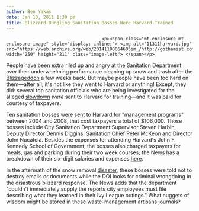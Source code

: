 ```yaml
---
author: Ben Yakas
date: Jan 13, 2011 1:30 pm
title: Blizzard Bungling Sanitation Bosses Were Harvard-Trained
---
```


	
										<p><span class="mt-enclosure mt-enclosure-image" style="display: inline;"> <img alt="11311harvard.jpg" src="https://web.archive.org/web/20141108064605im_/http://gothamist.com/attachments/byakas/11311harvard.jpg" width="250" height="211" class="image-left"> </span></p>

<p>People have been extra riled up and angry at the Sanitation Department over their underwhelming performance cleaning up snow and trash after the <a href="https://web.archive.org/web/20141108064605/http://gothamist.com/tags/blizzard2010">Blizzageddon</a> a few weeks back. But maybe people have been too hard on them&#x2014;after all, it&apos;s not like they went to Harvard or anything! Except, they did: several top sanitation officials who are being investigated for the alleged <a href="https://web.archive.org/web/20141108064605/http://gothamist.com/2011/01/02/slowdown_report.php">slowdown</a> <em>were</em> sent to Harvard for training&#x2014;and it was paid for courtesy of taxpayers.</p>

<p>Ten sanitation bosses <a href="https://web.archive.org/web/20141108064605/http://www.nydailynews.com/ny_local/2011/01/13/2011-01-13_sanitation_guys_go_to_harvard__and_you_pay.html">were sent</a> to Harvard for &quot;management programs&quot; between 2004 and 2008, that cost taxpayers a total of $106,000. Those bosses include City Sanitation Department Supervisor Steven Harbin, Deputy Director Dennis Diggins, Sanitation Chief Peter McKeon and Director John Nucatola. Besides the expenses for attending Harvard&apos;s John F. Kennedy School of Government, the bosses also charged taxpayers for meals, gas and parking during their two week courses; the News has a breakdown of their six-digit salaries and expenses <a href="https://web.archive.org/web/20141108064605/http://www.nydailynews.com/ny_local/2011/01/13/2011-01-13_sanitation_guys_go_to_harvard__and_you_pay.html">here</a>. </p>

<p>In the aftermath of the snow removal <a href="https://web.archive.org/web/20141108064605/http://gothamist.com/2011/01/11/officals_beg_forgiveness_for_weak_b.php">disaster</a>, these bosses were told not to destroy emails or documents while the DOI looks for criminal wrongdoing in the disastrous blizzard response. The News adds that the department &quot;couldn&apos;t immediately supply the reports city employees must file describing what they learned in their Ivy League outings.&quot; What nuggets of wisdom might be stored in these waste-management artisans journals? </p>					
										
									
				